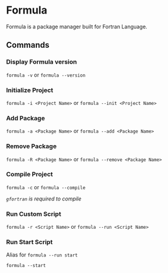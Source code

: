 # Formula

Formula is a package manager built for Fortran Language.

## Commands

### Display Formula version

`formula -v` or `formula --version`

### Initialize Project

`formula -i <Project Name>` or `formula --init <Project Name>`

### Add Package

`formula -a <Package Name>` or `formula --add <Package Name>`

### Remove Package

`formula -R <Package Name>` or `formula --remove <Package Name>`

### Compile Project

`formula -c` or `formula --compile`

*`gfortran` is required to compile*

### Run Custom Script

`formula -r <Script Name>` or `formula --run <Script Name>`

### Run Start Script

Alias for `formula --run start`

`formula --start`